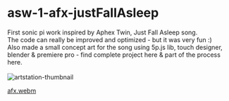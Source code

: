 # asw-1-afx-justFallAsleep
First sonic pi work inspired by Aphex Twin, Just Fall Asleep song. <br />
The code can really be improved and optimized - but it was very fun :)<br />
Also made a small concept art for the song using 5p.js lib, touch designer, blender & premiere pro - find complete project here & part of the process here.
<br /><br />
![artstation-thumbnail](https://user-images.githubusercontent.com/105500912/199106567-5a501631-e7db-4de4-8f52-dd941712d0f7.jpg)


[afx.webm](https://user-images.githubusercontent.com/105500912/199107724-5976dc51-cb6f-4e9b-b8f0-b74daec69d15.webm)
